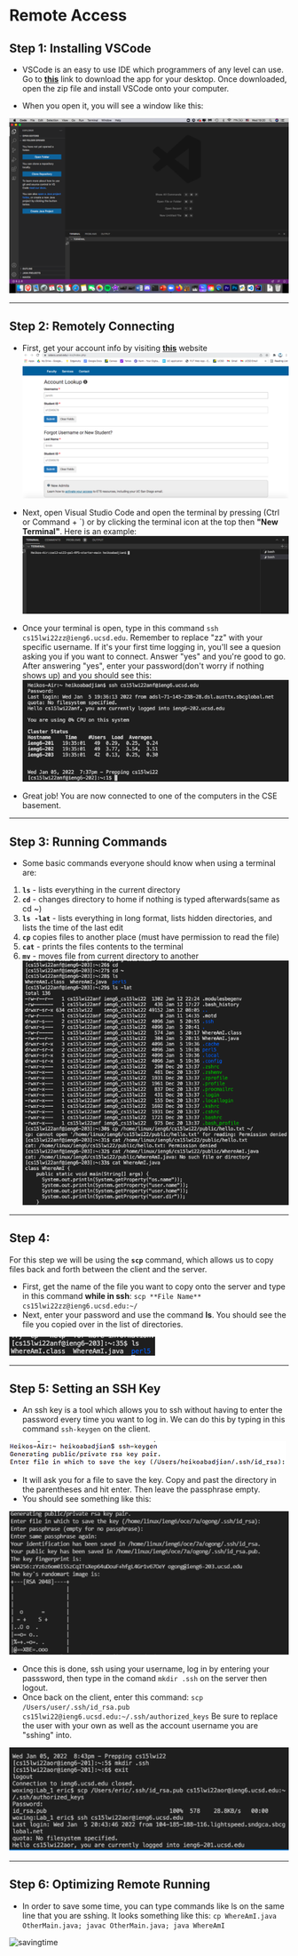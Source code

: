 # Remote Access

## Step 1: Installing VSCode
* VSCode is an easy to use IDE which programmers of any level can use. Go to **[this](https://code.visualstudio.com/download)** link to download the app for your desktop. Once downloaded, open the zip file and install VSCode onto your computer. 

* When you open it, you will see a window like this:
  
![VSCode](images/vscodess.png)

---

## Step 2: Remotely Connecting

* First, get your account info by visiting **[this](https://sdacs.ucsd.edu/~icc/index.php)** website
![Account](images/account.png)

* Next, open Visual Studio Code and open the terminal by pressing (Ctrl or Command + `) or by clicking the terminal icon at the top then **"New Terminal"**.
Here is an example:
![Terminal2](images/terminal2.png)

* Once your terminal is open, type in this command ```ssh cs15lwi22zz@ieng6.ucsd.edu```. Remember to replace "zz" with your specific username. If it's your first time logging in, you'll see a quesion asking you if you want to connect. Answer "yes" and you're good to go. After answering "yes", enter your password(don't worry if nothing shows up) and you should see this: 
![SuccessfulSSH](images/successfulSSH.png)

* Great job! You are now connected to one of the computers in the CSE basement. 


***

## Step 3: Running Commands

* Some basic commands everyone should know when using a terminal are:
1. **```ls```** - lists everything in the current directory
2. **```cd```** - changes directory to home if nothing is typed afterwards(same as cd ~)
3. **```ls -lat```** - lists everything in long format, lists hidden directories, and lists the time of the last edit 
4. **```cp```** copies files to another place (must have permission to read the file)
5. **```cat```** - prints the files contents to the terminal
6. **```mv```** - moves file from current directory to another
![CommandLineArgs](images/commandLineArgs.png)

***
## Step 4:
For this step we will be using the **```scp```** command, which allows us to copy files back and forth between the client and the server.
* First, get the name of the file you want to copy onto the server and type in this command **while in ssh**: ```scp **File Name** cs15lwi22zz@ieng6.ucsd.edu:~/```
* Next, enter your password and use the command **ls**. You should see the file you copied over in the list of directories.

![ls](images/ls.png)

***
## Step 5: Setting an SSH Key

* An ssh key is a tool which allows you to ssh without having to enter the password every time you want to log in. We can do this by typing in this command ```ssh-keygen``` on the client.
  
![SSH2](images/ssh2.png)
* It will ask you for a file to save the key. Copy and past the directory in the parentheses and hit enter. Then leave the passphrase empty.
* You should see something like this:
  
![SSH1](images/ssh.png)
* Once this is done, ssh using your username, log in by entering your passsword, then type in the comand ```mkdir .ssh``` on the server then logout.
* Once back on the client, enter this command: ```scp /Users/user/.ssh/id_rsa.pub cs15lwi22@ieng6.ucsd.edu:~/.ssh/authorized_keys``` Be sure to replace the user with your own as well as the account username you are "sshing" into. 
  
![SSH3](images/ssh3.png)


***
## Step 6: Optimizing Remote Running
* In order to save some time, you can type commands like ls on the same line that you are sshing. It looks something like this:
```cp WhereAmI.java OtherMain.java; javac OtherMain.java; java WhereAmI```
  
![savingtime](images/savingtime.png)


